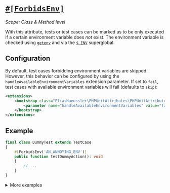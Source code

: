 # [`#[ForbidsEnv]`](../../src/Attribute/ForbidsEnv.php)

_Scope: Class & Method level_

With this attribute, tests or test cases can be marked as to be only executed
if a certain environment variable does *not* exist. The environment variable
is checked using [`getenv`](https://www.php.net/manual/en/function.getenv.php)
and via the [`$_ENV`](https://www.php.net/manual/en/reserved.variables.environment.php)
superglobal.

## Configuration

By default, test cases forbidding environment variables are skipped. However,
this behavior can be configured by using the `handleAvailableEnvironmentVariables`
extension parameter. If set to `fail`, test cases with available environment
variables will fail (defaults to `skip`):

```xml
<extensions>
    <bootstrap class="EliasHaeussler\PHPUnitAttributes\PHPUnitAttributesExtension">
        <parameter name="handleAvailableEnvironmentVariables" value="fail" />
    </bootstrap>
</extensions>
```

## Example

```php
final class DummyTest extends TestCase
{
    #[ForbidsEnv('AN_ANNOYING_ENV')]
    public function testDummyAction(): void
    {
        // ...
    }
}
```

<details>
<summary>More examples</summary>

### Forbid single environment variable

Class level:

```php
#[ForbidsEnv('AN_ANNOYING_ENV')]
final class DummyTest extends TestCase
{
    public function testDummyAction(): void
    {
        // Skipped if AN_ANNOYING_ENV is available.
    }

    public function testOtherDummyAction(): void
    {
        // Skipped if AN_ANNOYING_ENV is available.
    }
}
```

Method level:

```php
final class DummyTest extends TestCase
{
    #[ForbidsEnv('AN_ANNOYING_ENV')]
    public function testDummyAction(): void
    {
        // Skipped if AN_ANNOYING_ENV is available.
    }

    public function testOtherDummyAction(): void
    {
        // Not skipped.
    }
}
```

### Forbid single environment variable and provide custom message

Class level:

```php
#[ForbidsEnv('AN_ANNOYING_ENV', 'This test forbids an annoying env var.')]
final class DummyTest extends TestCase
{
    public function testDummyAction(): void
    {
        // Skipped if AN_ANNOYING_ENV is available, along with custom message.
    }

    public function testOtherDummyAction(): void
    {
        // Skipped if AN_ANNOYING_ENV is available, along with custom message.
    }
}
```

Method level:

```php
final class DummyTest extends TestCase
{
    #[ForbidsEnv('AN_ANNOYING_ENV', 'This test forbids an annoying env var.')]
    public function testDummyAction(): void
    {
        // Skipped if AN_ANNOYING_ENV is available, along with custom message.
    }

    public function testOtherDummyAction(): void
    {
        // Not skipped.
    }
}
```

### Forbid single environment variable and define custom outcome behavior

Class level:

```php
#[ForbidsEnv('AN_ANNOYING_ENV', outcomeBehavior: OutcomeBehavior::Fail)]
final class DummyTest extends TestCase
{
    public function testDummyAction(): void
    {
        // Fails if AN_ANNOYING_ENV is available.
    }

    public function testOtherDummyAction(): void
    {
        // Fails if AN_ANNOYING_ENV is available.
    }
}
```

Method level:

```php
final class DummyTest extends TestCase
{
    #[ForbidsEnv('AN_ANNOYING_ENV', outcomeBehavior: OutcomeBehavior::Fail)]
    public function testDummyAction(): void
    {
        // Fails if AN_ANNOYING_ENV is available.
    }

    public function testOtherDummyAction(): void
    {
        // Does not fail.
    }
}
```

### Forbid multiple environment variables

Class level:

```php
#[ForbidsEnv('AN_ANNOYING_ENV')]
#[ForbidsEnv('ANOTHER_VERY_ANNOYING_ENV')]
final class DummyTest extends TestCase
{
    public function testDummyAction(): void
    {
        // Skipped if AN_ANNOYING_ENV and/or ANOTHER_VERY_ANNOYING_ENV environment variables are available.
    }

    public function testOtherDummyAction(): void
    {
        // Skipped if AN_ANNOYING_ENV and/or ANOTHER_VERY_ANNOYING_ENV environment variables are available.
    }
}
```

Method level:

```php
final class DummyTest extends TestCase
{
    #[ForbidsEnv('AN_ANNOYING_ENV')]
    #[ForbidsEnv('ANOTHER_VERY_ANNOYING_ENV')]
    public function testDummyAction(): void
    {
        // Skipped if AN_ANNOYING_ENV and/or ANOTHER_VERY_ANNOYING_ENV environment variables are available.
    }

    public function testOtherDummyAction(): void
    {
        // Not skipped.
    }
}
```

</details>
